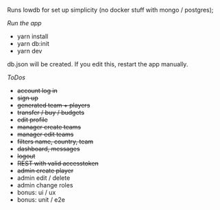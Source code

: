 Runs lowdb for set up simplicity (no docker stuff with mongo / postgres);
 
*Run the app*
- yarn install
- yarn db:init
- yarn dev

db.json will be created. If you edit this, restart the app manually.

*ToDos*
- ~~account log in~~
- ~~sign up~~
- ~~generated team + players~~
- ~~transfer / buy / budgets~~
- ~~edit profile~~
- ~~manager create teams~~
- ~~manager edit teams~~
- ~~filters name, country, team~~
- ~~dashboard, messages~~
- ~~logout~~
- ~~REST with valid accesstoken~~
- ~~admin create player~~
- admin edit / delete
- admin change roles
- bonus: ui / ux
- bonus: unit / e2e